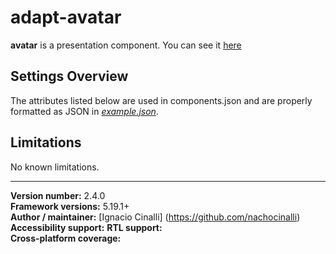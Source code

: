 # adapt-avatar
 **avatar** is a presentation component. You can see it [here](https://adaptlearning-no-core.web.app/#/id/po-60)

## Settings Overview
The attributes listed below are used in components.json and are properly formatted as JSON in  [*example.json*](https://github.com/nachocinalli/adapt-avatar/blob/master/example.json).

## Limitations

No known limitations.

----------------------------
**Version number:**  2.4.0  
**Framework versions:** 5.19.1+  
**Author / maintainer:** [Ignacio Cinalli] (https://github.com/nachocinalli)  
**Accessibility support:** 
**RTL support:**   
**Cross-platform coverage:** 